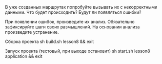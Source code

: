 В уже созданных маршрутах попробуйте вызывать их с некорректными данными. Что будет происходить? Будут ли появляться ошибки?

При появлении ошибок, произведите их анализ. Обязательно зафиксируйте шаги своих размышлений.
На основании анализа произведите устранение.

Сборка проекта
sh build.sh lesson8 && exit

Запуск проекта (тестовый, при выходе остановит)
sh start.sh lesson8 application && exit